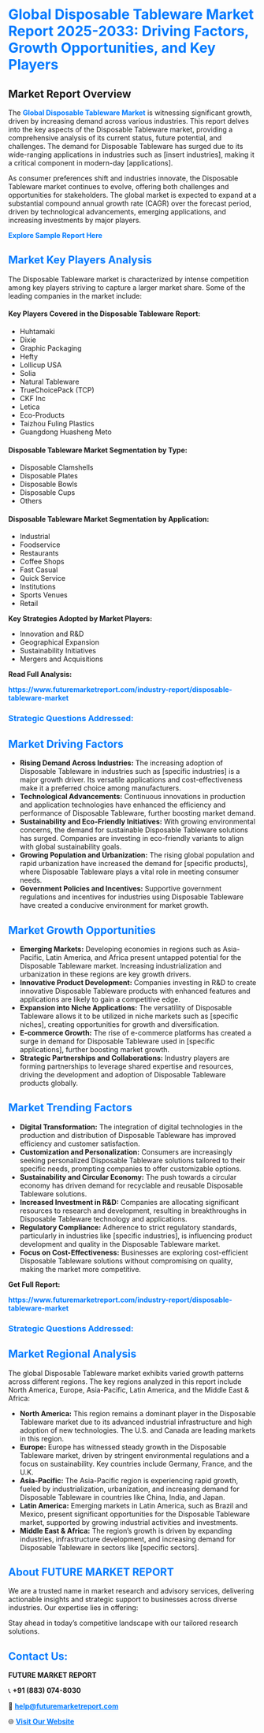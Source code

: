 <h1 style="color: #007BFF;">Global Disposable Tableware Market Report 2025-2033: Driving Factors, Growth Opportunities, and Key Players</h1>

<section id="overview">
<h2>Market Report Overview</h2>
<p>The <a href="https://www.futuremarketreport.com/industry-report/disposable-tableware-market" style="color: #007BFF; text-decoration: none;"><strong>Global Disposable Tableware Market</strong></a> is witnessing significant growth, driven by increasing demand across various industries. This report delves into the key aspects of the Disposable Tableware market, providing a comprehensive analysis of its current status, future potential, and challenges. The demand for Disposable Tableware has surged due to its wide-ranging applications in industries such as [insert industries], making it a critical component in modern-day [applications].</p>
<p>As consumer preferences shift and industries innovate, the Disposable Tableware market continues to evolve, offering both challenges and opportunities for stakeholders. The global market is expected to expand at a substantial compound annual growth rate (CAGR) over the forecast period, driven by technological advancements, emerging applications, and increasing investments by major players.</p>
</section>

<section id="overview">
<p><a href="https://www.futuremarketreport.com/request-sample/reportId=58873" style="color: #007BFF; text-decoration: none;"><strong>Explore Sample Report Here</strong></a></p>
</section>

<section id="key-players">
<h2 style="color: #007BFF;">Market Key Players Analysis</h2>
<p>The Disposable Tableware market is characterized by intense competition among key players striving to capture a larger market share. Some of the leading companies in the market include:</p>
<h4>Key Players Covered in the Disposable Tableware Report:</h4>
<ul><li>Huhtamaki</li><li>Dixie</li><li>Graphic Packaging</li><li>Hefty</li><li>Lollicup USA</li><li>Solia</li><li>Natural Tableware</li><li>TrueChoicePack (TCP)</li><li>CKF Inc</li><li>Letica</li><li>Eco-Products</li><li>Taizhou Fuling Plastics</li><li>Guangdong Huasheng Meto</li></ul>
<h4>Disposable Tableware Market Segmentation by Type:</h4>
<ul><li>Disposable Clamshells</li><li>Disposable Plates</li><li>Disposable Bowls</li><li>Disposable Cups</li><li>Others</li></ul>

<h4>Disposable Tableware Market Segmentation by Application:</h4>
<ul><li>Industrial</li><li>Foodservice</li><li>Restaurants</li><li>Coffee Shops</li><li>Fast Casual</li><li>Quick Service</li><li>Institutions</li><li>Sports Venues</li><li>Retail</li></ul>
<p><strong>Key Strategies Adopted by Market Players:</strong></p>
<ul>
<li>Innovation and R&D</li>
<li>Geographical Expansion</li>
<li>Sustainability Initiatives</li>
<li>Mergers and Acquisitions</li>
</ul>
</section>

<section>
<p><strong>Read Full Analysis: </strong></p><a href="https://www.futuremarketreport.com/industry-report/disposable-tableware-market" style="color: #007BFF; text-decoration: none;"><strong>https://www.futuremarketreport.com/industry-report/disposable-tableware-market</strong></a>
<h3 style="color: #007BFF;">Strategic Questions Addressed:</h3>
</section>

<section id="driving-factors">
<h2 style="color: #007BFF;">Market Driving Factors</h2>
<ul>
<li><strong>Rising Demand Across Industries:</strong> The increasing adoption of Disposable Tableware in industries such as [specific industries] is a major growth driver. Its versatile applications and cost-effectiveness make it a preferred choice among manufacturers.</li>
<li><strong>Technological Advancements:</strong> Continuous innovations in production and application technologies have enhanced the efficiency and performance of Disposable Tableware, further boosting market demand.</li>
<li><strong>Sustainability and Eco-Friendly Initiatives:</strong> With growing environmental concerns, the demand for sustainable Disposable Tableware solutions has surged. Companies are investing in eco-friendly variants to align with global sustainability goals.</li>
<li><strong>Growing Population and Urbanization:</strong> The rising global population and rapid urbanization have increased the demand for [specific products], where Disposable Tableware plays a vital role in meeting consumer needs.</li>
<li><strong>Government Policies and Incentives:</strong> Supportive government regulations and incentives for industries using Disposable Tableware have created a conducive environment for market growth.</li>
</ul>
</section>

<section id="growth-opportunities">
<h2 style="color: #007BFF;">Market Growth Opportunities</h2>
<ul>
<li><strong>Emerging Markets:</strong> Developing economies in regions such as Asia-Pacific, Latin America, and Africa present untapped potential for the Disposable Tableware market. Increasing industrialization and urbanization in these regions are key growth drivers.</li>
<li><strong>Innovative Product Development:</strong> Companies investing in R&D to create innovative Disposable Tableware products with enhanced features and applications are likely to gain a competitive edge.</li>
<li><strong>Expansion into Niche Applications:</strong> The versatility of Disposable Tableware allows it to be utilized in niche markets such as [specific niches], creating opportunities for growth and diversification.</li>
<li><strong>E-commerce Growth:</strong> The rise of e-commerce platforms has created a surge in demand for Disposable Tableware used in [specific applications], further boosting market growth.</li>
<li><strong>Strategic Partnerships and Collaborations:</strong> Industry players are forming partnerships to leverage shared expertise and resources, driving the development and adoption of Disposable Tableware products globally.</li>
</ul>
</section>

<section id="trending-factors">
<h2 style="color: #007BFF;">Market Trending Factors</h2>
<ul>
<li><strong>Digital Transformation:</strong> The integration of digital technologies in the production and distribution of Disposable Tableware has improved efficiency and customer satisfaction.</li>
<li><strong>Customization and Personalization:</strong> Consumers are increasingly seeking personalized Disposable Tableware solutions tailored to their specific needs, prompting companies to offer customizable options.</li>
<li><strong>Sustainability and Circular Economy:</strong> The push towards a circular economy has driven demand for recyclable and reusable Disposable Tableware solutions.</li>
<li><strong>Increased Investment in R&D:</strong> Companies are allocating significant resources to research and development, resulting in breakthroughs in Disposable Tableware technology and applications.</li>
<li><strong>Regulatory Compliance:</strong> Adherence to strict regulatory standards, particularly in industries like [specific industries], is influencing product development and quality in the Disposable Tableware market.</li>
<li><strong>Focus on Cost-Effectiveness:</strong> Businesses are exploring cost-efficient Disposable Tableware solutions without compromising on quality, making the market more competitive.</li>
</ul>
</section>

<section>
<p><strong>Get Full Report: </strong></p><a href="https://www.futuremarketreport.com/industry-report/disposable-tableware-market" style="color: #007BFF; text-decoration: none;"><strong>https://www.futuremarketreport.com/industry-report/disposable-tableware-market</strong></a>
<h3 style="color: #007BFF;">Strategic Questions Addressed:</h3>
</section>


<section id="regional-analysis">
<h2 style="color: #007BFF;">Market Regional Analysis</h2>
<p>The global Disposable Tableware market exhibits varied growth patterns across different regions. The key regions analyzed in this report include North America, Europe, Asia-Pacific, Latin America, and the Middle East & Africa:</p>
<ul>
<li><strong>North America:</strong> This region remains a dominant player in the Disposable Tableware market due to its advanced industrial infrastructure and high adoption of new technologies. The U.S. and Canada are leading markets in this region.</li>
<li><strong>Europe:</strong> Europe has witnessed steady growth in the Disposable Tableware market, driven by stringent environmental regulations and a focus on sustainability. Key countries include Germany, France, and the U.K.</li>
<li><strong>Asia-Pacific:</strong> The Asia-Pacific region is experiencing rapid growth, fueled by industrialization, urbanization, and increasing demand for Disposable Tableware in countries like China, India, and Japan.</li>
<li><strong>Latin America:</strong> Emerging markets in Latin America, such as Brazil and Mexico, present significant opportunities for the Disposable Tableware market, supported by growing industrial activities and investments.</li>
<li><strong>Middle East & Africa:</strong> The region’s growth is driven by expanding industries, infrastructure development, and increasing demand for Disposable Tableware in sectors like [specific sectors].</li>
</ul>
</section>

<footer>
<h2 style="color: #007BFF;">About FUTURE MARKET REPORT</h2>
<p>We are a trusted name in market research and advisory services, delivering actionable insights and strategic support to businesses across diverse industries. Our expertise lies in offering:</p>

<p>Stay ahead in today’s competitive landscape with our tailored research solutions.</p>

<h2 style="color: #007BFF;">Contact Us:</h2>
<p><strong>FUTURE MARKET REPORT</strong></p>
<p>📞 <strong>+91 (883) 074-8030</strong></p>
<p>📧 <strong><a href="mailto:help@futuremarketreport.com" style="color: #007BFF;">help@futuremarketreport.com</a></strong></p>
<p>🌐 <strong><a href="https://www.futuremarketreport.com/" style="color: #007BFF;">Visit Our Website</a></strong></p>
</footer>